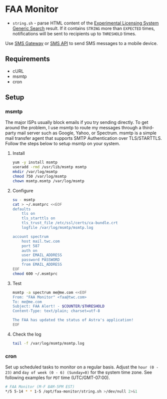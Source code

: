 # FAA Monitor
* `string.sh` - parse HTML content of the [Experimental Licensing System Generic Search](https://apps.fcc.gov/oetcf/els/reports/GenericSearch.cfm) result. If it contains `STRING` more than `EXPECTED` times, notifications will be sent to recipients up to `THRESHOLD` times.

Use [SMS Gateway](https://en.wikipedia.org/wiki/SMS_gateway#Email_clients) or [SMS API](https://www.twilio.com/) to send SMS messages to a mobile device.

## Requirements
* cURL
* msmtp
* cron

## Setup
### msmtp
The major ISPs usually block emails if you try sending directly. To get around the problem, I use msmtp to route my messages through a third-party mail server such as Google, Yahoo, or Spectrum. msmtp is a simple mail transfer agent that supports SMTP Authentication over TLS/STARTTLS. Follow the steps below to setup msmtp on your system.
1. Install
   ```bash
   yum -y install msmtp
   useradd -rmd /usr/lib/msmtp msmtp
   mkdir /var/log/msmtp
   chmod 750 /var/log/msmtp
   chown msmtp.msmtp /var/log/msmtp
   ```
1. Configure
   ```bash
   su - msmtp
   cat > ~/.msmtprc <<EOF
   defaults
       tls on
       tls_starttls on
       tls_trust_file /etc/ssl/certs/ca-bundle.crt
       logfile /var/log/msmtp/msmtp.log
   
   account spectrum
       host mail.twc.com
       port 587
       auth on
       user EMAIL_ADDRESS
       password PASSWORD
       from EMAIL_ADDRESS
   EOF
   chmod 600 ~/.msmtprc
   ```
1. Test
   ```bash
   msmtp -a spectrum me@me.com <<EOF
   From: "FAA Monitor" <faa@twc.com>
   To: me@me.com
   Subject: FAA Alert! - $COUNTER/$THRESHOLD
   Content-Type: text/plain; charset=utf-8
   
   The FAA has updated the status of Astra's application!
   EOF
   ```
1. Check the log
   ```bash
   tail -f /var/log/msmtp/msmtp.log
   ```

### cron
Set up scheduled tasks to monitor on a regular basis. Adjust the `hour (0 - 23)` and `day of week (0 - 6) (Sunday=0)` for the system time zone. See following examples for `PDT` time (UTC/GMT-07:00).
```bash
# FAA Monitor (M-F 8AM-5PM EST)
*/5 5-14 * * 1-5 /opt/faa-monitor/string.sh >/dev/null 2>&1
```
